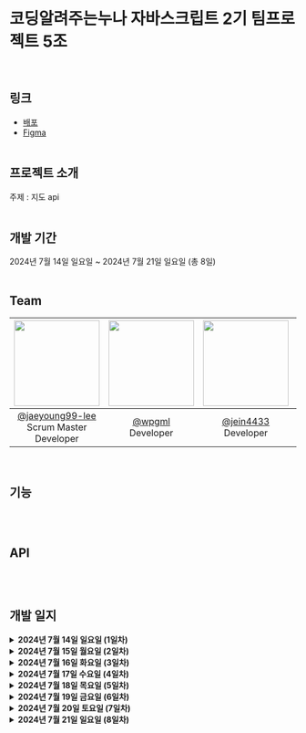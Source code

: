 <h1>코딩알려주는누나 자바스크립트 2기 팀프로젝트 5조</h1>
<br/>

## 링크
- [배포](https://codingsister-js-teamproject.netlify.app/)
- [Figma](https://www.figma.com/design/OaschMcLrot0yruH5uJ0eP/%EC%9E%90%EB%B0%94%EC%8A%A4%ED%81%AC%EB%A6%BD%ED%8A%B8-2%EA%B8%B0-5%EC%A1%B0?node-id=0-1&t=C4qpCrbpSWfTIDzc-0)
<br/><br/>

## 프로젝트 소개
주제 : 지도 api
<br/><br/>

## 개발 기간
2024년 7월 14일 일요일 ~ 2024년 7월 21일 일요일 (총 8일)
<br/><br/>

## Team
|<img src="https://avatars.githubusercontent.com/u/84506439?v=4" width="150" height="150"/>|<img src="https://avatars.githubusercontent.com/u/93964175?v=4" width="150" height="150"/>|<img src="https://avatars.githubusercontent.com/u/174152392?v=4" width="150" height="150"/>|<img src="https://avatars.githubusercontent.com/u/154667059?v=4" width="150" height="150"/>|<img src="https://avatars.githubusercontent.com/u/46155632?v=4" width="150" height="150"/>|
|:-:|:-:|:-:|:-:|:-:|
|[@jaeyoung99-lee](https://github.com/jaeyoung99-lee)<br/>Scrum Master<br/>Developer|[@wpgml](https://github.com/wpgml)<br/>Developer|[@jein4433](https://github.com/jein4433)<br/>Developer|[@hyun-june](https://github.com/hyun-june)<br/>Developer|[@ghd075](https://github.com/ghd075)<br/>Product Owner<br/>Developer|
<br/>

## 기능
<br/><br/>

## API
<br/><br/>

## 개발 일지
<details>
  <summary><b>2024년 7월 14일 일요일 (1일차)</b></summary>
    <details> 
      <summary><b>Done</b></summary>
        <div>
         <ul>
           <li>
             팀원 역할 뽑기
           </li>
           <li>
             Figma로 Product Backlog 만들기
           </li>
           <li>
             VSCode 환경 설정 세팅
           </li>
           <li>
             깃허브 레포지토리 생성 및 팀원 초대
           </li>
           <li>
             배포 링크 생성
           </li>
           <li>
             커밋 컨벤션 정하기
           </li>
           <li>
             변수명 정하기
           </li>
           <li>
             브랜치명 정하기
           </li>
           <li>
             업무 배분하기
           </li>
             <ol>
               이재영 - 날씨 api 불러와서 현재 날씨 조회<br/>
               이제의 - 키워드 검색<br/>
               이제인 - 출발지와 도착지 거리<br/>
               이현준 - 이동 수단에 따른 소요 시간<br/>
               홍창용 - 카테고리 검색
             </ol>
         </ul> 
        </div>
    </details>
    <details>
      <summary><b>To Do</b></summary>
        <div>
          <ul>
            <li>
              각자 지도 api 불러와서 업무 진행해보기
            </li>
          </ul>
        </div>
    </details>  
</details>
<details>
  <summary><b>2024년 7월 15일 월요일 (2일차)</b></summary>
    <details> 
      <summary><b>Done</b></summary>
        <div>
         <ul>
           <li>
             오후 10시 스탠드업 미팅 진행
           </li>
           <li>
             이재영 - 날씨 api 불러와서 현재 날씨 띄우기
           </li>
           <li>
             이제의 - 지도 api 불러와서 검색 기능
           </li>
           <li>
             이제인 - 지도 api 불러와서 선 찍기
           </li>
           <li>
             이현준 - 지도 api 불러와서 카카오맵과 유사한 UI 만들기
           </li>
           <li>
             홍창용 - 지도 api 불러와서 샘플 코드 따라하기
           </li>
         </ul> 
        </div>
    </details>
    <details>
      <summary><b>To Do</b></summary>
        <div>
          <ul>
            <li>
              깃허브 커밋 안되는 거 해결하기
            </li>
            <li>
              이재영 - 도시 검색 시 한글로도 검색되게 구현
            </li>
            <li>
              이제의 - github에 코드 올리기 / 키워드 검색 관련 목록 띄우기 / 마커 포인트 누르면 위치에 대한 정보가 뜨도록 하기
            </li>
            <li>
              이제인 - 검색 기능을 사용해서 출발지와 도착지 사이의 실질적인 거리 구하기
            </li>
            <li>
              이현준 - 출발지와 도착지 사이의 이동 거리를 선을 이용하여 지도에 표시 / 지도에 표시된 선을 활용해 운행 정보 길찾기
            </li>
            <li>
              홍창용 - 카카오 샘플 코드 좀 더 분석 / github에 코드 올리기 / 인포윈도우 구현
            </li>
          </ul>
        </div>
    </details>  
</details><details>
  <summary><b>2024년 7월 16일 화요일 (3일차)</b></summary>
    <details> 
      <summary><b>Done</b></summary>
        <div>
         <ul>
           <li>
             깃허브 설정 수정을 통해 커밋 안되는 거 해결
           </li>
           <li>
             소스트리 사용 방법 강의 by 이재영
           </li>
           <li>
             이재영 - 도시 검색 시 한글로도 검색되게 구현(도전중)
           </li>
           <li>
             이제의 -  github에 코드 올리기 / 키워드 검색 관련 목록 띄우기 / 마커 포인트 누르면 위치에 대한 정보가 뜨도록 하기
           </li>
           <li>
             이제인 - 출발지와 도착지의 좌표값 조회
           </li>
           <li>
             이현준 - 출발지와 도착지 사이의 이동 거리를 선을 이용하여 지도에 표시 / 지도에 표시된 선을 활용해 운행 정보 길찾기(출발지와 도착지 현재는 하드코딩 상태)
           </li>
           <li>
             홍창용 - github에 코드 올리기 / 코드 분석중
           </li>
         </ul> 
        </div>
    </details>
    <details>
      <summary><b>To Do</b></summary>
        <div>
          <ul>
            <li>
              이재영 - 도시 검색 시 한국말로 검색되게 구현(조금 더 시도) / 프로젝트 방향성 생각(지도 API 및 날씨 API를 이용한 프로그램이 어디에 쓰일지 등)
            </li>
            <li>
              이제의 - 검색 목록 인포윈도우를 눌렀을 때 그 장소에 대한 정보 더 뜨도록 하기 / 기능 가능한지 찾기(찜 기능, 실시간 랭킹, 지도에 누른 곳 좌표 찍히도록 하기)
            </li>
            <li>
              이제인 - 
            </li>
            <li>
              이현준 - 
            </li>
            <li>
              홍창용 - 카테고리별 검색 기능 오류 수정해서 정상적으로 기능 돌아가게 만들기  
            </li>
          </ul>
        </div>
    </details>  
</details><details>
  <summary><b>2024년 7월 17일 수요일 (4일차)</b></summary>
    <details> 
      <summary><b>Done</b></summary>
        <div>
         <ul>
           <li>
             1
           </li>
         </ul> 
        </div>
    </details>
    <details>
      <summary><b>To Do</b></summary>
        <div>
          <ul>
            <li>
              1
            </li>
          </ul>
        </div>
    </details>  
</details><details>
  <summary><b>2024년 7월 18일 목요일 (5일차)</b></summary>
    <details> 
      <summary><b>Done</b></summary>
        <div>
         <ul>
           <li>
             1
           </li>
         </ul> 
        </div>
    </details>
    <details>
      <summary><b>To Do</b></summary>
        <div>
          <ul>
            <li>
              1
            </li>
          </ul>
        </div>
    </details>  
</details><details>
  <summary><b>2024년 7월 19일 금요일 (6일차)</b></summary>
    <details> 
      <summary><b>Done</b></summary>
        <div>
         <ul>
           <li>
             1
           </li>
         </ul> 
        </div>
    </details>
    <details>
      <summary><b>To Do</b></summary>
        <div>
          <ul>
            <li>
              1
            </li>
          </ul>
        </div>
    </details>  
</details><details>
  <summary><b>2024년 7월 20일 토요일 (7일차)</b></summary>
    <details> 
      <summary><b>Done</b></summary>
        <div>
         <ul>
           <li>
             1
           </li>
         </ul> 
        </div>
    </details>
    <details>
      <summary><b>To Do</b></summary>
        <div>
          <ul>
            <li>
              1
            </li>
          </ul>
        </div>
    </details>  
</details><details>
  <summary><b>2024년 7월 21일 일요일 (8일차)</b></summary>
    <details> 
      <summary><b>Done</b></summary>
        <div>
         <ul>
           <li>
             1
           </li>
         </ul> 
        </div>
    </details>
    <details>
      <summary><b>To Do</b></summary>
        <div>
          <ul>
            <li>
              1
            </li>
          </ul>
        </div>
    </details>  
</details>
<br/>
